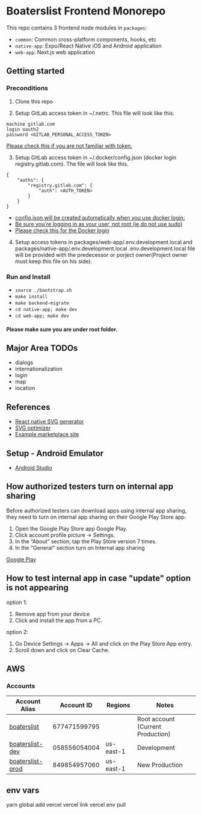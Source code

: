 # Boaterslist Frontend Monorepo

This repo contains 3 frontend node modules in `packages`:

- `common`: Common cross-platform components, hooks, etc
- `native-app`: Expo/React Native iOS and Android application
- `web-app`: Next.js web application

## Getting started

### Preconditions
1. Clone this repo

2. Setup GitLab access token in ~/.netrc. This file will look like this.

```
machine gitlab.com
login oauth2
password <GITLAB_PERSONAL_ACCESS_TOKEN>
```

[Please check this if you are not familiar with token.](https://docs.gitlab.com/ee/user/profile/personal_access_tokens.html)

3. Setup GitLab access token in ~/.docker/config.json (docker login registry.gitlab.com). The file will look like this.

```
{
	"auths": {
		"registry.gitlab.com": {
			"auth": <AUTH_TOKEN>
		}
	}
}
```
- [config.json will be created automatically when you use docker login:](https://docs.docker.com/engine/reference/commandline/login/)
- [Be sure you're logging in as your user, not root (ie do not use sudo)](https://docs.docker.com/engine/install/linux-postinstall/)
- [Please check this for the Docker login](https://docs.docker.com/engine/reference/commandline/login/)

4. Setup access tokens in packages/web-app/.env.development.local and packages/native-app/.env.development.local
.env.development.local file will be provided with the predecessor or porject owner(Project owner must keep this file on his side).

### Run and Install

- `source ./bootstrap.sh`
- `make install`
- `make backend-migrate`
- `cd native-app; make dev`
- `cd web-app; make dev`

#### Please make sure you are under root folder.


## Major Area TODOs

- dialogs
- internationalization
- login
- map
- location

## References

- [React native SVG generator](https://react-svgr.com/playground/?native=true&typescript=true)
- [SVG optimizer](https://jakearchibald.github.io/svgomg/)
- [Example marketplace site](https://www.boatsetter.com/boat-rentals/fort-lauderdale--fl--united-states)

## Setup - Android Emulator

- [Android Studio](https://docs.expo.dev/workflow/android-studio-emulator/)

## How authorized testers turn on internal app sharing

Before authorized testers can download apps using internal app sharing, they need to turn on internal app sharing on their Google Play Store app.

1. Open the Google Play Store app Google Play.
2. Click account profile picture -> Settings.
3. In the “About” section, tap the Play Store version 7 times.
4. In the "General" section turn on Internal app sharing

[Google Play](https://play.google.com/apps/internaltest/4699833658855632578)

## How to test internal app in case "update" option is not appearing

option 1:

1. Remove app from your device
2. Click and install the app from a PC.

option 2:

1. Go Device Settings -> Apps -> All and click on the Play Store App entry.
2. Scroll down and click on Clear Cache.

## AWS

### Accounts

| Account Alias                                                             | Account ID   | Regions   | Notes                             |
| ------------------------------------------------------------------------- | ------------ | --------- | --------------------------------- |
| [boaterslist](https://boaterslist.signin.aws.amazon.com/console)          | 677471599795 |           | Root account (Current Production) |
| [boaterslist-dev](https://boaterslist-dev.signin.aws.amazon.com/console)  | 058556054004 | us-east-1 | Development                       |
| [boaterslist-prod](https://boaterslist-dev.signin.aws.amazon.com/console) | 849854957060 | us-east-1 | New Production                    |

## env vars

yarn global add vercel
vercel link
vercel env pull
